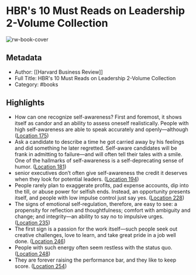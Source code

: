 # HBR's 10 Must Reads on Leadership 2-Volume Collection

![rw-book-cover](https://m.media-amazon.com/images/I/71xr-dHIX2L._SY160.jpg)

## Metadata
- Author: [[Harvard Business Review]]
- Full Title: HBR's 10 Must Reads on Leadership 2-Volume Collection
- Category: #books

## Highlights
- How can one recognize self-awareness? First and foremost, it shows itself as candor and an ability to assess oneself realistically. People with high self-awareness are able to speak accurately and openly—although ([Location 175](https://readwise.io/to_kindle?action=open&asin=B07VN6FJRW&location=175))
- Ask a candidate to describe a time he got carried away by his feelings and did something he later regretted. Self-aware candidates will be frank in admitting to failure—and will often tell their tales with a smile. One of the hallmarks of self-awareness is a self-deprecating sense of humor. ([Location 181](https://readwise.io/to_kindle?action=open&asin=B07VN6FJRW&location=181))
- senior executives don’t often give self-awareness the credit it deserves when they look for potential leaders. ([Location 194](https://readwise.io/to_kindle?action=open&asin=B07VN6FJRW&location=194))
- People rarely plan to exaggerate profits, pad expense accounts, dip into the till, or abuse power for selfish ends. Instead, an opportunity presents itself, and people with low impulse control just say yes. ([Location 228](https://readwise.io/to_kindle?action=open&asin=B07VN6FJRW&location=228))
- The signs of emotional self-regulation, therefore, are easy to see: a propensity for reflection and thoughtfulness; comfort with ambiguity and change; and integrity—an ability to say no to impulsive urges. ([Location 235](https://readwise.io/to_kindle?action=open&asin=B07VN6FJRW&location=235))
- The first sign is a passion for the work itself—such people seek out creative challenges, love to learn, and take great pride in a job well done. ([Location 246](https://readwise.io/to_kindle?action=open&asin=B07VN6FJRW&location=246))
- People with such energy often seem restless with the status quo. ([Location 248](https://readwise.io/to_kindle?action=open&asin=B07VN6FJRW&location=248))
- They are forever raising the performance bar, and they like to keep score. ([Location 254](https://readwise.io/to_kindle?action=open&asin=B07VN6FJRW&location=254))
